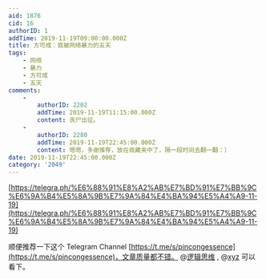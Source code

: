 ```yaml
---
aid: 1876
cid: 16
authorID: 1
addTime: 2019-11-19T09:00:00.000Z
title: 方可成：我被网络暴力的五天
tags:
    - 网络
    - 暴力
    - 方可成
    - 五天
comments:
    -
        authorID: 2202
        addTime: 2019-11-19T11:15:00.000Z
        content: 丧尸出征。
    -
        authorID: 2280
        addTime: 2019-11-19T22:45:00.000Z
        content: 嗯嗯，多谢推荐，放在收藏夹中了，隔一段时间去翻一翻：）
date: 2019-11-19T22:45:00.000Z
category: '2049'
---
```


[https://telegra.ph/%E6%88%91%E8%A2%AB%E7%BD%91%E7%BB%9C%E6%9A%B4%E5%8A%9B%E7%9A%84%E4%BA%94%E5%A4%A9-11-19](https://telegra.ph/%E6%88%91%E8%A2%AB%E7%BD%91%E7%BB%9C%E6%9A%B4%E5%8A%9B%E7%9A%84%E4%BA%94%E5%A4%A9-11-19)

顺便推荐一下这个 Telegram Channel [https://t.me/s/pincongessence](https://t.me/s/pincongessence)，文章质量都不错。 @[逻辑思维](/member/%E9%80%BB%E8%BE%91%E6%80%9D%E7%BB%B4) , @[xyz](/member/xyz) 可以看下。
